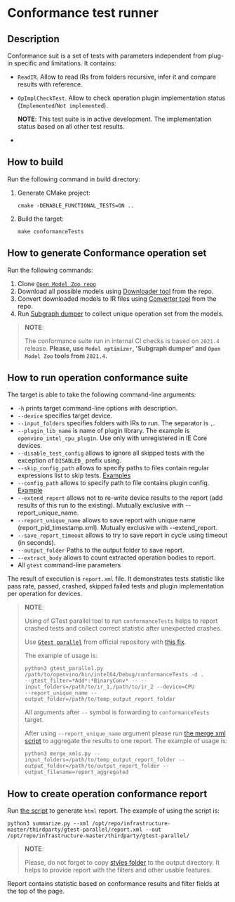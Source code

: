 # Conformance test runner

## Description
Conformance suit is a set of tests with parameters independent from plug-in specific and limitations. It contains:
* `ReadIR`. Allow to read IRs from folders recursive, infer it and compare results with reference.
* `OpImplCheckTest`. Allow to check operation plugin implementation status (`Implemented`/`Not implemented`).

  **NOTE**: This test suite is in active development. The implementation status based on all other test results.
* 

## How to build
Run the following command in build directory:
1. Generate CMake project:
   ```
   cmake -DENABLE_FUNCTIONAL_TESTS=ON ..
   ```
2. Build the target:
   ```
   make conformanceTests
   ```
   
## How to generate Conformance operation set
Run the following commands:
1. Clone [`Open Model Zoo repo`](https://github.com/openvinotoolkit/open_model_zoo)
2. Download all possible models using [Downloader tool](https://github.com/openvinotoolkit/open_model_zoo/blob/master/tools/model_tools/downloader.py) from 
   the repo.
3. Convert downloaded models to IR files using [Converter tool](https://github.com/openvinotoolkit/open_model_zoo/blob/master/tools/model_tools/converter.py) from the repo.
4. Run [Subgraph dumper](./../subgraphs_dumper/README.md) to collect unique operation set from the models.
> **NOTE**:
> 
> The conformance suite run in internal CI checks is based on `2021.4` release. **Please, use `Model optimizer`, 'Subgraph dumper' and `Open Model Zoo` tools 
> from `2021.4`.**

## How to run operation conformance suite
The target is able to take the following command-line arguments:
* `-h` prints target command-line options with description.
* `--device` specifies target device.
* `--input_folders` specifies folders with IRs to run. The separator is `,`.
* `--plugin_lib_name` is name of plugin library. The example is `openvino_intel_cpu_plugin`. Use only with unregistered in IE Core devices.
* `--disable_test_config` allows to ignore all skipped tests with the exception of `DISABLED_` prefix using.
* `--skip_config_path` allows to specify paths to files contain regular expressions list to skip tests. [Examples](./op_conformance_runner/skip_configs)
* `--config_path` allows to specify path to file contains plugin config. [Example](./op_conformance_runner/config/config_example.txt)
* `--extend_report` allows not to re-write device results to the report (add results of this run to the existing). Mutually exclusive with --report_unique_name.
* `--report_unique_name` allows to save report with unique name (report_pid_timestamp.xml). Mutually exclusive with --extend_report.
* `--save_report_timeout` allows to try to save report in cycle using timeout (in seconds).
* `--output_folder` Paths to the output folder to save report.
* `--extract_body` allows to count extracted operation bodies to report.
* All `gtest` command-line parameters

The result of execution is `report.xml` file. It demonstrates tests statistic like pass rate, passed, crashed, skipped failed tests and plugin implementation 
per 
operation for 
devices.

> **NOTE**:
> 
> Using of GTest parallel tool to run `conformanceTests` helps to report crashed tests and collect correct statistic 
> after unexpected crashes. 
> 
> Use [`Gtest parallel`](https://github.com/google/gtest-parallel) from official repository with [this fix](https://github.com/google/gtest-parallel/pull/76).
> 
> The example of usage is:
> ```
> python3 gtest_parallel.py /path/to/openvino/bin/intel64/Debug/conformanceTests -d . 
> --gtest_filter=*Add*:*BinaryConv* -- --input_folders=/path/to/ir_1,/path/to/ir_2 --device=CPU 
> --report_unique_name --output_folder=/path/to/temp_output_report_folder
> ```
> All arguments after `--` symbol is forwarding to `conformanceTests` target.
> 
> After using `--report_unique_name` argument please run
> [the merge xml script](./../../../../ie_test_utils/functional_test_utils/layer_tests_summary/merge_xmls.py) 
> to aggregate the results to one report.
> The example of usage is:
> ```
> python3 merge_xmls.py --input_folders=/path/to/temp_output_report_folder --output_folder=/path/to/output_report_folder --output_filename=report_aggregated
> ```

## How to create operation conformance report
Run [the script](./../../../../ie_test_utils/functional_test_utils/layer_tests_summary/summarize.py) to generate `html` report.
The example of using the script is:
```
python3 summarize.py --xml /opt/repo/infrastructure-master/thirdparty/gtest-parallel/report.xml --out /opt/repo/infrastructure-master/thirdparty/gtest-parallel/
```
> **NOTE**:
>
> Please, do not forget to copy [styles folder](./../../../../ie_test_utils/functional_test_utils/layer_tests_summary/template) to the output directory. It 
> helps to provide report with the filters and other usable features.

Report contains statistic based on conformance results and filter fields at the top of the page.